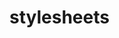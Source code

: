 <!-- generated by markdown-notes-tree -->

# stylesheets

<!-- optional markdown-notes-tree directory description starts here -->

<!-- optional markdown-notes-tree directory description ends here -->


